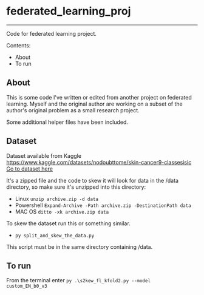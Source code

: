 # federated_learning_proj

---

Code for federated learning project.

Contents:
 - About
 - To run
 
 ## About
 
 This is some code I've written or edited from another project on federated learning. Myself and the original author are working on a subset of the author's original problem as a small research project.

 Some additional helper files have been included.
 
 ## Dataset
 
 Dataset available from Kaggle https://www.kaggle.com/datasets/nodoubttome/skin-cancer9-classesisic
 [Go to dataset here](https://www.kaggle.com/datasets/nodoubttome/skin-cancer9-classesisic)
 
 It's a zipped file and the code to skew it will look for data in the /data directory, so make sure it's unzipped into this directory:
- Linux ```unzip archive.zip -d data```
- Powershell ```Expand-Archive -Path archive.zip -DestinationPath data```
- MAC OS ```ditto -xk archive.zip data```
 
 To skew the dataset run this or something similar.
 - ```py split_and_skew_the_data.py```

This script must be in the same directory containing /data.
 
 ## To run
 
 From the terminal enter <code>py .\s2kew_fl_kfold2.py --model custom_EN_b0_v3</code>
 
